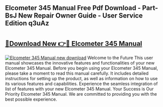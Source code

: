 ## Elcometer 345 Manual Free Pdf Download - Part-BsJ New Repair Owner Guide - User Service Edition q3uAz

# <h2><a href="http://cf21812.oget.top/?id=Elcometer+345+Manual">🔗Download New 👉🔴 Elcometer 345 Manual</a></h2>

[![Elcometer 345 Manual new download](https://i.imgur.com/5g1atiW.png)](http://cf21812.oget.top/?id=Elcometer+345+Manual)
Welcome to the Future This user manual showcases the innovative features and functionalities of your new Elcometer 345 Manual. Before you begin using your Elcometer 345 Manual, please take a moment to read this manual carefully. It includes detailed instructions for setting up the product, as well as information on how to use its various features and capabilities. Experience the seamless integration of list of features with your new Elcometer 345 Manual. Your Success is Our Priority Elcometer 345 Manual. We are committed to providing you with the best possible experience.
